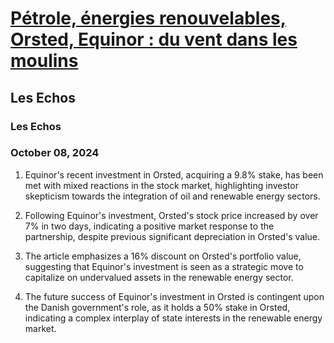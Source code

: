 # [Pétrole, énergies renouvelables, Orsted, Equinor : du vent dans les moulins](https://advance.lexis.com/api/document?collection=news&id=urn:contentItem:6D4X-9WC1-F066-M2NY-00000-00&context=1519360)
## Les Echos
### Les Echos
### October 08, 2024

1. Equinor's recent investment in Orsted, acquiring a 9.8% stake, has been met with mixed reactions in the stock market, highlighting investor skepticism towards the integration of oil and renewable energy sectors.

2. Following Equinor's investment, Orsted's stock price increased by over 7% in two days, indicating a positive market response to the partnership, despite previous significant depreciation in Orsted's value.

3. The article emphasizes a 16% discount on Orsted's portfolio value, suggesting that Equinor's investment is seen as a strategic move to capitalize on undervalued assets in the renewable energy sector.

4. The future success of Equinor's investment in Orsted is contingent upon the Danish government's role, as it holds a 50% stake in Orsted, indicating a complex interplay of state interests in the renewable energy market.